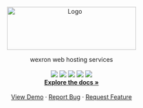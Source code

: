 <div id="top"></div>

<!-- PROJECT LOGO -->
<br />
<div align="center">
  <a href="https://github.com/wexron">
    <img src="https://i.ibb.co/ZKKvpx5/png-20220725-075314-0000.png" alt="Logo" width="300" height="100">
  </a>
 
  <p align="center">
    wexron web hosting services
    <br />
    <br />
    <img src="https://img.shields.io/packagist/v/albinvar/termux-webzone?label=version">
    <img src="https://poser.pugx.org/albinvar/termux-webzone/downloads">
    <a href="https://github.com/wexron/wexron-ui/actions/workflows/tests.yml">
          <img src="https://github.com/wexron/wexron-ui/actions/workflows/tests.yml/badge.svg"></a>
    <img src="https://img.shields.io/github/repo-size/albinvar/termux-webzone">
    <a href="LICENSE"><img src="https://img.shields.io/apm/l/Github"></a>
    <br />
    <a href="https://github.com/wexron/wexron-ui"><strong>Explore the docs »</strong></a>
    <br />
    <br />
    <a href="https://wexron.tech">View Demo</a>
    ·
    <a href="https://github.com/wexron/wexron-ui/issues">Report Bug</a>
    ·
    <a href="https://github.com/wexron/wexron-ui/issues">Request Feature</a>
  </p>
</div>
